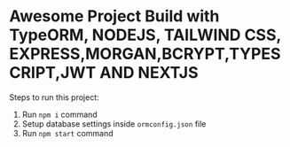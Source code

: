# Awesome Project Build with TypeORM, NODEJS, TAILWIND CSS, EXPRESS,MORGAN,BCRYPT,TYPESCRIPT,JWT AND NEXTJS

Steps to run this project:

1. Run `npm i` command
2. Setup database settings inside `ormconfig.json` file
3. Run `npm start` command

